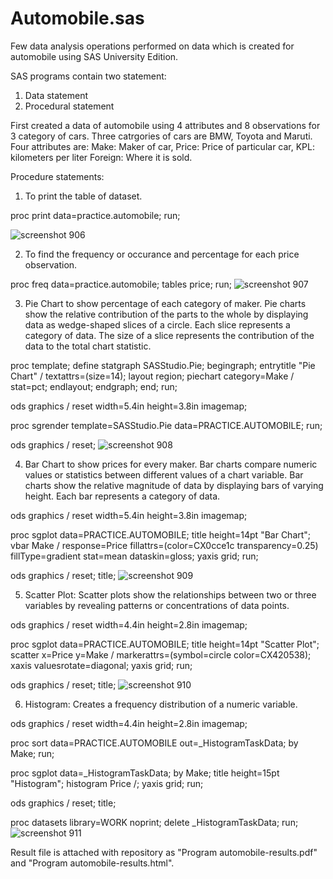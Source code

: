 # Automobile.sas
Few data analysis operations performed on data which is created for automobile using SAS University Edition.

SAS programs contain two statement:
1) Data statement
2) Procedural statement

First created a data of automobile using 4 attributes and 8 observations for 3 category of cars.
Three catrgories of cars are BMW, Toyota and Maruti.
Four attributes are:
Make: Maker of car,
Price: Price of particular car,
KPL: kilometers per liter
Foreign: Where it is sold.

Procedure statements:
1) To print the table of dataset.

proc print data=practice.automobile;
run;

![screenshot 906](https://user-images.githubusercontent.com/32256364/42965058-83202db2-8bb6-11e8-8356-7b9fbfe5f298.png)

2) To find the frequency or occurance and percentage for each price observation.

proc freq data=practice.automobile;
tables price;
run;
![screenshot 907](https://user-images.githubusercontent.com/32256364/42965059-83776cf8-8bb6-11e8-9990-04d2a4f5571d.png)

3) Pie Chart to show percentage of each category of maker.
  Pie charts show the relative contribution of the parts to the whole by displaying data as wedge-shaped slices of a circle. Each slice represents a category of data. The size of a slice represents the contribution of the data to the total chart statistic.
  
proc template;
	define statgraph SASStudio.Pie;
		begingraph;
		entrytitle "Pie Chart" / textattrs=(size=14);
		layout region;
		piechart category=Make / stat=pct;
		endlayout;
		endgraph;
	end;
run;

ods graphics / reset width=5.4in height=3.8in imagemap;

proc sgrender template=SASStudio.Pie data=PRACTICE.AUTOMOBILE;
run;

ods graphics / reset;
![screenshot 908](https://user-images.githubusercontent.com/32256364/42965060-8422b5fe-8bb6-11e8-99ef-86a42d2230cb.png)

4) Bar Chart to show prices for every maker.
  Bar charts compare numeric values or statistics between different values of a chart variable. Bar charts show the relative magnitude of data by displaying bars of varying height. Each bar represents a category of data.
  
ods graphics / reset width=5.4in height=3.8in imagemap;

proc sgplot data=PRACTICE.AUTOMOBILE;
	title height=14pt "Bar Chart";
	vbar Make / response=Price fillattrs=(color=CX0cce1c transparency=0.25) 
		fillType=gradient stat=mean dataskin=gloss;
	yaxis grid;
run;

ods graphics / reset;
title;
![screenshot 909](https://user-images.githubusercontent.com/32256364/42965062-84f4a118-8bb6-11e8-9e86-2b98ceae51d6.png)

5) Scatter Plot: Scatter plots show the relationships between two or three variables by revealing patterns or concentrations of data points.

ods graphics / reset width=4.4in height=2.8in imagemap;

proc sgplot data=PRACTICE.AUTOMOBILE;
	title height=14pt "Scatter Plot";
	scatter x=Price y=Make / markerattrs=(symbol=circle color=CX420538);
	xaxis valuesrotate=diagonal;
	yaxis grid;
run;

ods graphics / reset;
title;
![screenshot 910](https://user-images.githubusercontent.com/32256364/42965063-85877556-8bb6-11e8-814e-a7c7689b900a.png)

6) Histogram: Creates a frequency distribution of a numeric variable.

ods graphics / reset width=4.4in height=2.8in imagemap;

proc sort data=PRACTICE.AUTOMOBILE out=_HistogramTaskData;
	by Make;
run;

proc sgplot data=_HistogramTaskData;
	by Make;
	title height=15pt "Histogram";
	histogram Price /;
	yaxis grid;
run;

ods graphics / reset;
title;

proc datasets library=WORK noprint;
	delete _HistogramTaskData;
run;
![screenshot 911](https://user-images.githubusercontent.com/32256364/42965066-85d921e4-8bb6-11e8-9c1d-1ba7e541acda.png)
  
Result file is attached with repository as "Program automobile-results.pdf" and "Program automobile-results.html".

